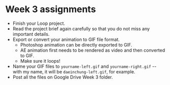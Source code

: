 # Week 3 assignments

- Finish your Loop project.
- Read the project brief again carefully so that you do not miss any important details.
- Export or convert your animation to GIF file format.
  - Photoshop animation can be directly exported to GIF.
  - AE animation first needs to be rendered as video and then converted to GIF.
  - Make sure it loops!
- Name your GIF files to `yourname-left.gif` and `yourname-right.gif` -- with my name, it will be `daeinchung-left.gif`, for example.
- Post all the files on Google Drive Week 3 folder.

